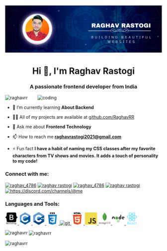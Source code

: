 ![logo](https://github.com/RaghavRR/RaghavRR/blob/main/Navy%20And%20White%20Geometric%20Technology%20%20LinkedIn%20Banner.png)
<h1 align="center">Hi 👋, I'm Raghav Rastogi</h1>
<h3 align="center">A passionate frontend developer from India</h3>

<img align="right" alt="coding" width="400" src="https://media.giphy.com/media/v1.Y2lkPTc5MGI3NjExd2Mzem9sdDJjOWs3bTV3bm43MHVxbWRtOWxqMjNqbXFjMHl1ZmZ4NiZlcD12MV9pbnRlcm5hbF9naWZfYnlfaWQmY3Q9Zw/qgQUggAC3Pfv687qPC/giphy.gif">

<p align="left"> <img src="https://komarev.com/ghpvc/?username=raghavrr&label=Profile%20views&color=0e75b6&style=flat" alt="raghavrr" /> </p>

- 🌱 I’m currently learning **About Backend**

- 👨‍💻 All of my projects are available at [github.com/RaghavRR](github.com/RaghavRR)

- 💬 Ask me about **Frontend Technology**

- 📫 How to reach me **raghavrastogi2021@gmail.com**

- ⚡ Fun fact **I have a habit of naming my CSS classes after my favorite characters from TV shows and movies. It adds a touch of personality to my code!**

<h3 align="left">Connect with me:</h3>
<p align="left">
<a href="https://twitter.com/raghav_4786" target="blank"><img align="center" src="https://raw.githubusercontent.com/rahuldkjain/github-profile-readme-generator/master/src/images/icons/Social/twitter.svg" alt="raghav_4786" height="30" width="40" /></a>
<a href="https://linkedin.com/in/raghav rastogi" target="blank"><img align="center" src="https://raw.githubusercontent.com/rahuldkjain/github-profile-readme-generator/master/src/images/icons/Social/linked-in-alt.svg" alt="raghav rastogi" height="30" width="40" /></a>
<a href="https://instagram.com/raghav_4786" target="blank"><img align="center" src="https://raw.githubusercontent.com/rahuldkjain/github-profile-readme-generator/master/src/images/icons/Social/instagram.svg" alt="raghav_4786" height="30" width="40" /></a>
<a href="https://www.leetcode.com/raghav rastogi" target="blank"><img align="center" src="https://raw.githubusercontent.com/rahuldkjain/github-profile-readme-generator/master/src/images/icons/Social/leet-code.svg" alt="raghav rastogi" height="30" width="40" /></a>
<a href="https://discord.gg/https://discord.com/channels/@me" target="blank"><img align="center" src="https://raw.githubusercontent.com/rahuldkjain/github-profile-readme-generator/master/src/images/icons/Social/discord.svg" alt="https://discord.com/channels/@me" height="30" width="40" /></a>
</p>

<h3 align="left">Languages and Tools:</h3>
<p align="left"> <a href="https://getbootstrap.com" target="_blank" rel="noreferrer"> <img src="https://raw.githubusercontent.com/devicons/devicon/master/icons/bootstrap/bootstrap-plain-wordmark.svg" alt="bootstrap" width="40" height="40"/> </a> <a href="https://www.cprogramming.com/" target="_blank" rel="noreferrer"> <img src="https://raw.githubusercontent.com/devicons/devicon/master/icons/c/c-original.svg" alt="c" width="40" height="40"/> </a> <a href="https://www.w3schools.com/cpp/" target="_blank" rel="noreferrer"> <img src="https://raw.githubusercontent.com/devicons/devicon/master/icons/cplusplus/cplusplus-original.svg" alt="cplusplus" width="40" height="40"/> </a> <a href="https://www.w3schools.com/css/" target="_blank" rel="noreferrer"> <img src="https://raw.githubusercontent.com/devicons/devicon/master/icons/css3/css3-original-wordmark.svg" alt="css3" width="40" height="40"/> </a> <a href="https://git-scm.com/" target="_blank" rel="noreferrer"> <img src="https://www.vectorlogo.zone/logos/git-scm/git-scm-icon.svg" alt="git" width="40" height="40"/> </a> <a href="https://www.w3.org/html/" target="_blank" rel="noreferrer"> <img src="https://raw.githubusercontent.com/devicons/devicon/master/icons/html5/html5-original-wordmark.svg" alt="html5" width="40" height="40"/> </a> <a href="https://developer.mozilla.org/en-US/docs/Web/JavaScript" target="_blank" rel="noreferrer"> <img src="https://raw.githubusercontent.com/devicons/devicon/master/icons/javascript/javascript-original.svg" alt="javascript" width="40" height="40"/> </a> <a href="https://www.mongodb.com/" target="_blank" rel="noreferrer"> <img src="https://raw.githubusercontent.com/devicons/devicon/master/icons/mongodb/mongodb-original-wordmark.svg" alt="mongodb" width="40" height="40"/> </a> <a href="https://nodejs.org" target="_blank" rel="noreferrer"> <img src="https://raw.githubusercontent.com/devicons/devicon/master/icons/nodejs/nodejs-original-wordmark.svg" alt="nodejs" width="40" height="40"/> </a> <a href="https://reactjs.org/" target="_blank" rel="noreferrer"> <img src="https://raw.githubusercontent.com/devicons/devicon/master/icons/react/react-original-wordmark.svg" alt="react" width="40" height="40"/> </a> </p>

<p><img align="left" src="https://github-readme-stats.vercel.app/api/top-langs?username=raghavrr&show_icons=true&locale=en&layout=compact" alt="raghavrr" /></p>

<p>&nbsp;<img align="center" src="https://github-readme-stats.vercel.app/api?username=raghavrr&show_icons=true&locale=en" alt="raghavrr" /></p>

<p><img align="center" src="https://github-readme-streak-stats.herokuapp.com/?user=raghavrr&" alt="raghavrr" /></p>
